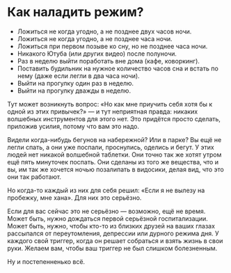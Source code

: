 # Как наладить режим?
- Ложиться не когда угодно, а не позднее двух часов ночи.
- Ложиться не когда угодно, а не позднее часа ночи.
- Ложиться при первом позыве ко сну, но не позднее часа ночи.
- Никакого Ютуба (или других видео) после полуночи.
- Раз в неделю выйти поработать вне дома (кафе, коворкинг).
- Поставить будильник на нужное количество часов сна и встать по нему (даже если легли в два часа ночи).
- Выйти на прогулку один раз в неделю.
- Выйти на прогулку дважды в неделю.

Тут может возникнуть вопрос: «Но как мне приучить себя хотя бы к одной из этих привычек?» — и тут неприятная правда: никаких волшебных инструментов для этого нет. Это придётся просто сделать, приложив усилия, потому что вам это надо.

Видели когда-нибудь бегунов на набережной? Или в парке? Вы ещё не легли спать, а они уже поспали, проснулись, оделись и бегут. У этих людей нет никакой волшебной таблетки. Они точно так же хотят утром ещё пять минуточек поспать. Они сделаны из того же вещества, что и вы, им так же хочется ночью позалипать в видосики, делая вид, что это они так работают.

Но когда-то каждый из них для себя решил: «Если я не вылезу на пробежку, мне хана». Для них это серьёзно.

Если для вас сейчас это не серьёзно — возможно, ещё не время. Может быть, нужно дождаться первой серьёзной госпитализации. Может быть, нужно, чтобы кто-то из близких друзей на ваших глазах рассыпался от переутомления, депрессии или дурного режима дня. У каждого свой триггер, когда он решает собраться и взять жизнь в свои руки. Желаем вам, чтобы ваш триггер не был слишком болезненным.

Ну и постепенненько всё.
